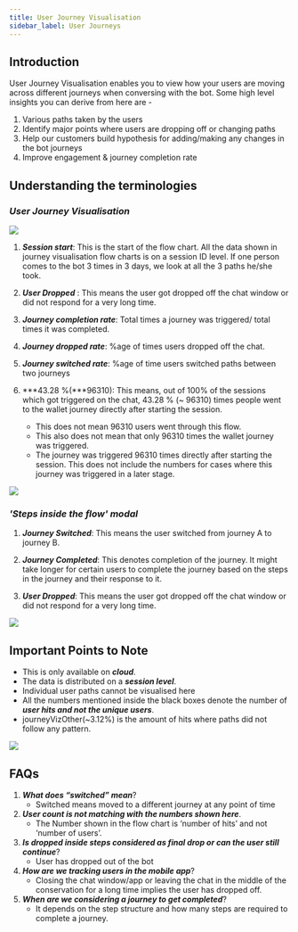```yaml
---
title: User Journey Visualisation
sidebar_label: User Journeys
---
```



## Introduction

User Journey Visualisation enables you to view how your users are moving across different journeys when conversing with the bot. Some high level insights you can derive from here are - 
1. Various paths taken by the users
2. Identify major points where users are dropping off or changing paths
3. Help our customers build hypothesis for adding/making any changes in the bot journeys
4. Improve engagement & journey completion rate



## Understanding the terminologies

### ***User Journey Visualisation***


![](https://i.imgur.com/RZRdMXB.png)



1. ***Session start***: This is the start of the flow chart. All the data shown in journey visualisation flow charts is on a session ID level. If one person comes to the bot 3 times in 3 days, we look at all the 3 paths he/she took. 
2. ***User Dropped*** : This means the user got dropped off the chat window or did not respond for a very long time.
3. ***Journey completion rate***: Total times a journey was triggered/ total times it was completed.
4. ***Journey dropped rate***: %age of times users dropped off the chat.
5. ***Journey switched rate***: %age of time users switched paths between two journeys
6. ***43.28 %(***96310): This means, out of 100% of the sessions which got triggered on the chat, 43.28 % (~ 96310) times people went to the wallet journey directly after starting the session.

    * This does not mean 96310 users went through this flow. 
    * This also does not mean that only 96310 times the wallet journey was triggered. 
    * The journey was triggered 96310 times directly after starting the session. This does not include the numbers for cases     where this journey was triggered in a later stage.


![](https://i.imgur.com/WBENaSa.png)


    

    
### ***'Steps inside the flow' modal***



1. ***Journey Switched***: This means the user switched from journey A to journey B.

2. ***Journey Completed***: This denotes completion of the journey. It might take longer for certain users to complete the journey based on the steps in the journey and their response to it.

3. ***User Dropped***: This means the user got dropped off the chat window or did not respond for a very long time.


![](https://i.imgur.com/tX2G1vz.png)



## Important Points to Note


- This is only available on ***cloud***.
- The data is distributed on a ***session level***.
- Individual user paths cannot be visualised here
- All the numbers mentioned inside the black boxes denote the number of ***user hits and not the unique users***.
- journeyVizOther(~3.12%) is the amount of hits where paths did not follow any pattern.


![](https://i.imgur.com/RBM5nLL.png)



## FAQs


1. ***What does “switched” mean***?
    - Switched means moved to a different journey at any point of time
2. ***User count is not matching with the numbers shown here***.
    - The Number shown in the flow chart is ‘number of hits’ and not ‘number of users’.
3. ***Is dropped inside steps considered as final drop or can the user still continue***?
    - User has dropped out of the bot
4. ***How are we tracking users in the mobile app***?
    - Closing the chat window/app or leaving the chat in the middle of the conservation for a long time implies the user has dropped off.
5. ***When are we considering a journey to get completed***?
    - It depends on the step structure and how many steps are required to complete a journey.